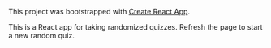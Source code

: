 This project was bootstrapped with [Create React App](https://github.com/facebook/create-react-app).

This is a React app for taking randomized quizzes. Refresh the page to start a new random quiz.
